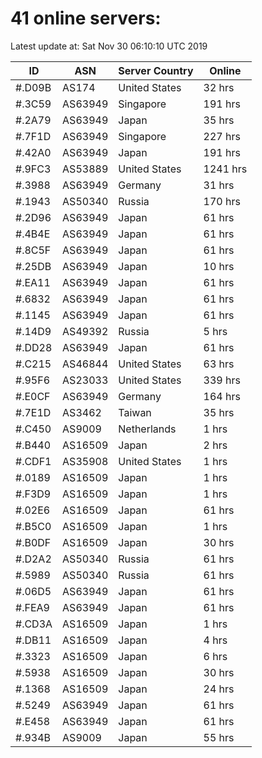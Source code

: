 # 41 online servers:

Latest update at: Sat Nov 30 06:10:10 UTC 2019

| ID | ASN | Server Country | Online |
| -- | --- | -------------- | ------ |
| #.D09B | AS174 | United States | 32 hrs |
| #.3C59 | AS63949 | Singapore | 191 hrs |
| #.2A79 | AS63949 | Japan | 35 hrs |
| #.7F1D | AS63949 | Singapore | 227 hrs |
| #.42A0 | AS63949 | Japan | 191 hrs |
| #.9FC3 | AS53889 | United States | 1241 hrs |
| #.3988 | AS63949 | Germany | 31 hrs |
| #.1943 | AS50340 | Russia | 170 hrs |
| #.2D96 | AS63949 | Japan | 61 hrs |
| #.4B4E | AS63949 | Japan | 61 hrs |
| #.8C5F | AS63949 | Japan | 61 hrs |
| #.25DB | AS63949 | Japan | 10 hrs |
| #.EA11 | AS63949 | Japan | 61 hrs |
| #.6832 | AS63949 | Japan | 61 hrs |
| #.1145 | AS63949 | Japan | 61 hrs |
| #.14D9 | AS49392 | Russia | 5 hrs |
| #.DD28 | AS63949 | Japan | 61 hrs |
| #.C215 | AS46844 | United States | 63 hrs |
| #.95F6 | AS23033 | United States | 339 hrs |
| #.E0CF | AS63949 | Germany | 164 hrs |
| #.7E1D | AS3462 | Taiwan | 35 hrs |
| #.C450 | AS9009 | Netherlands | 1 hrs |
| #.B440 | AS16509 | Japan | 2 hrs |
| #.CDF1 | AS35908 | United States | 1 hrs |
| #.0189 | AS16509 | Japan | 1 hrs |
| #.F3D9 | AS16509 | Japan | 1 hrs |
| #.02E6 | AS16509 | Japan | 61 hrs |
| #.B5C0 | AS16509 | Japan | 1 hrs |
| #.B0DF | AS16509 | Japan | 30 hrs |
| #.D2A2 | AS50340 | Russia | 61 hrs |
| #.5989 | AS50340 | Russia | 61 hrs |
| #.06D5 | AS63949 | Japan | 61 hrs |
| #.FEA9 | AS63949 | Japan | 61 hrs |
| #.CD3A | AS16509 | Japan | 1 hrs |
| #.DB11 | AS16509 | Japan | 4 hrs |
| #.3323 | AS16509 | Japan | 6 hrs |
| #.5938 | AS16509 | Japan | 30 hrs |
| #.1368 | AS16509 | Japan | 24 hrs |
| #.5249 | AS63949 | Japan | 61 hrs |
| #.E458 | AS63949 | Japan | 61 hrs |
| #.934B | AS9009 | Japan | 55 hrs |

